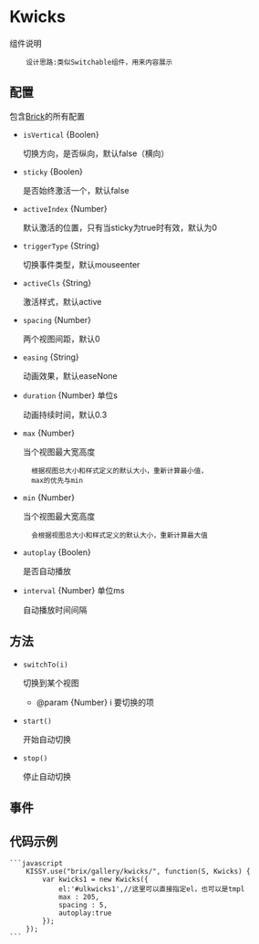 # Kwicks

组件说明


        设计思路:类似Switchable组件，用来内容展示


## 配置

包含[Brick](/etaoux/brix/tree/master/docs/brick.md)的所有配置

* `isVertical` {Boolen}
	
	切换方向，是否纵向，默认false（横向）

* `sticky` {Boolen}
	
	是否始终激活一个，默认false

* `activeIndex` {Number}
	
	默认激活的位置，只有当sticky为true时有效，默认为0

* `triggerType` {String}
	
	切换事件类型，默认mouseenter

* `activeCls` {String}
	
	激活样式，默认active

* `spacing` {Number}
	
	两个视图间距，默认0

* `easing` {String}
	
	动画效果，默认easeNone

* `duration` {Number} 单位s
	
	动画持续时间，默认0.3

* `max` {Number} 
	
	当个视图最大宽高度

		根据视图总大小和样式定义的默认大小，重新计算最小值，
		max的优先与min

* `min` {Number} 
	
	当个视图最大宽高度

		会根据视图总大小和样式定义的默认大小，重新计算最大值

* `autoplay` {Boolen} 
	
	是否自动播放

* `interval` {Number} 单位ms
	
	自动播放时间间隔	


## 方法


* `switchTo(i)`

    切换到某个视图

    * @param  {Number} i 要切换的项


* `start()`

    开始自动切换

* `stop()`

    停止自动切换


## 事件

	

## 代码示例
		
	```javascript
		KISSY.use("brix/gallery/kwicks/", function(S, Kwicks) {
            var kwicks1 = new Kwicks({
                el:'#ulkwicks1',//这里可以直接指定el，也可以是tmpl
                max : 205,
                spacing : 5,
                autoplay:true
            });
        });
    ```




